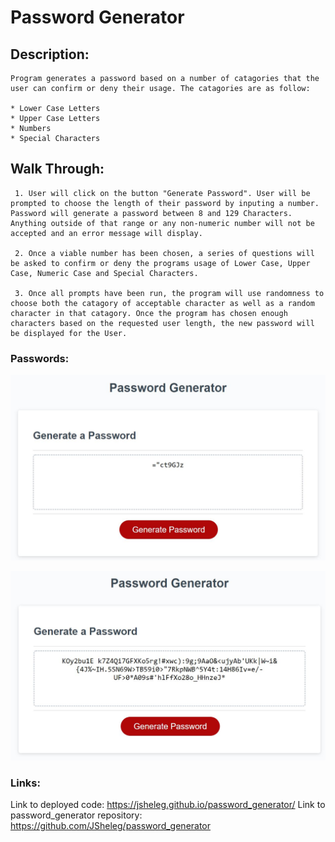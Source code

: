 # Password Generator

## Description:
    Program generates a password based on a number of catagories that the user can confirm or deny their usage. The catagories are as follow:

    * Lower Case Letters
    * Upper Case Letters
    * Numbers
    * Special Characters

## Walk Through:

     1. User will click on the button "Generate Password". User will be prompted to choose the length of their password by inputing a number. Password will generate a password between 8 and 129 Characters. Anything outside of that range or any non-numeric number will not be accepted and an error message will display.

     2. Once a viable number has been chosen, a series of questions will be asked to confirm or deny the programs usage of Lower Case, Upper Case, Numeric Case and Special Characters. 

     3. Once all prompts have been run, the program will use randomness to choose both the catagory of acceptable character as well as a random character in that catagory. Once the program has chosen enough characters based on the requested user length, the new password will be displayed for the User.

### Passwords:
![Password_8_Characters](https://github.com/JSheleg/password_generator/blob/main/assets/img/pass_8.JPG)

![Password_129_Characters](https://github.com/JSheleg/password_generator/blob/main/assets/img/pass_129.JPG)


### Links:

Link to deployed code: https://jsheleg.github.io/password_generator/
Link to password_generator repository: https://github.com/JSheleg/password_generator

